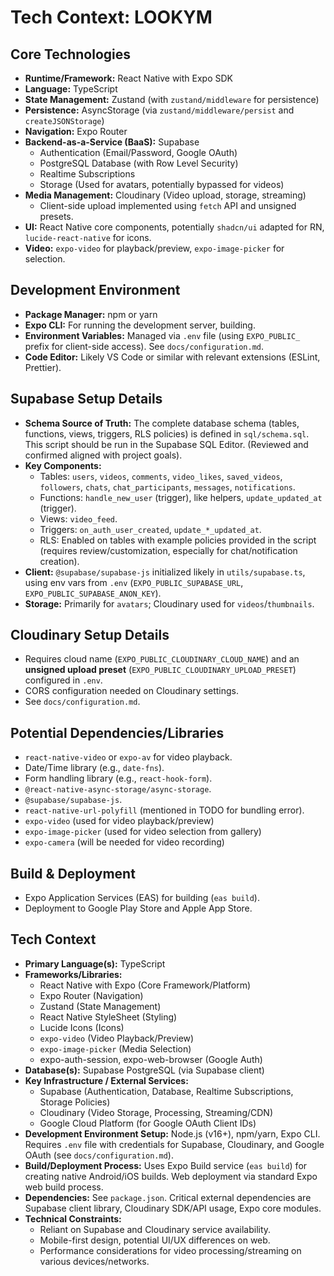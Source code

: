 # Tech Context: LOOKYM

## Core Technologies

- **Runtime/Framework:** React Native with Expo SDK
- **Language:** TypeScript
- **State Management:** Zustand (with `zustand/middleware` for persistence)
- **Persistence:** AsyncStorage (via `zustand/middleware/persist` and `createJSONStorage`)
- **Navigation:** Expo Router
- **Backend-as-a-Service (BaaS):** Supabase
  - Authentication (Email/Password, Google OAuth)
  - PostgreSQL Database (with Row Level Security)
  - Realtime Subscriptions
  - Storage (Used for avatars, potentially bypassed for videos)
- **Media Management:** Cloudinary (Video upload, storage, streaming)
  - Client-side upload implemented using `fetch` API and unsigned presets.
- **UI:** React Native core components, potentially `shadcn/ui` adapted for RN, `lucide-react-native` for icons.
- **Video:** `expo-video` for playback/preview, `expo-image-picker` for selection.

## Development Environment

- **Package Manager:** npm or yarn
- **Expo CLI:** For running the development server, building.
- **Environment Variables:** Managed via `.env` file (using `EXPO_PUBLIC_` prefix for client-side access). See `docs/configuration.md`.
- **Code Editor:** Likely VS Code or similar with relevant extensions (ESLint, Prettier).

## Supabase Setup Details

- **Schema Source of Truth:** The complete database schema (tables, functions, views, triggers, RLS policies) is defined in `sql/schema.sql`. This script should be run in the Supabase SQL Editor. (Reviewed and confirmed aligned with project goals).
- **Key Components:**
  - Tables: `users`, `videos`, `comments`, `video_likes`, `saved_videos`, `followers`, `chats`, `chat_participants`, `messages`, `notifications`.
  - Functions: `handle_new_user` (trigger), like helpers, `update_updated_at` (trigger).
  - Views: `video_feed`.
  - Triggers: `on_auth_user_created`, `update_*_updated_at`.
  - RLS: Enabled on tables with example policies provided in the script (requires review/customization, especially for chat/notification creation).
- **Client:** `@supabase/supabase-js` initialized likely in `utils/supabase.ts`, using env vars from `.env` (`EXPO_PUBLIC_SUPABASE_URL`, `EXPO_PUBLIC_SUPABASE_ANON_KEY`).
- **Storage:** Primarily for `avatars`; Cloudinary used for `videos`/`thumbnails`.

## Cloudinary Setup Details

- Requires cloud name (`EXPO_PUBLIC_CLOUDINARY_CLOUD_NAME`) and an **unsigned upload preset** (`EXPO_PUBLIC_CLOUDINARY_UPLOAD_PRESET`) configured in `.env`.
- CORS configuration needed on Cloudinary settings.
- See `docs/configuration.md`.

## Potential Dependencies/Libraries

- `react-native-video` or `expo-av` for video playback.
- Date/Time library (e.g., `date-fns`).
- Form handling library (e.g., `react-hook-form`).
- `@react-native-async-storage/async-storage`.
- `@supabase/supabase-js`.
- `react-native-url-polyfill` (mentioned in TODO for bundling error).
- `expo-video` (used for video playback/preview)
- `expo-image-picker` (used for video selection from gallery)
- `expo-camera` (will be needed for video recording)

## Build & Deployment

- Expo Application Services (EAS) for building (`eas build`).
- Deployment to Google Play Store and Apple App Store.

## Tech Context

- **Primary Language(s):** TypeScript
- **Frameworks/Libraries:**
  - React Native with Expo (Core Framework/Platform)
  - Expo Router (Navigation)
  - Zustand (State Management)
  - React Native StyleSheet (Styling)
  - Lucide Icons (Icons)
  - `expo-video` (Video Playback/Preview)
  - `expo-image-picker` (Media Selection)
  - expo-auth-session, expo-web-browser (Google Auth)
- **Database(s):** Supabase PostgreSQL (via Supabase client)
- **Key Infrastructure / External Services:**
  - Supabase (Authentication, Database, Realtime Subscriptions, Storage Policies)
  - Cloudinary (Video Storage, Processing, Streaming/CDN)
  - Google Cloud Platform (for Google OAuth Client IDs)
- **Development Environment Setup:** Node.js (v16+), npm/yarn, Expo CLI. Requires `.env` file with credentials for Supabase, Cloudinary, and Google OAuth (see `docs/configuration.md`).
- **Build/Deployment Process:** Uses Expo Build service (`eas build`) for creating native Android/iOS builds. Web deployment via standard Expo web build process.
- **Dependencies:** See `package.json`. Critical external dependencies are Supabase client library, Cloudinary SDK/API usage, Expo core modules.
- **Technical Constraints:**
  - Reliant on Supabase and Cloudinary service availability.
  - Mobile-first design, potential UI/UX differences on web.
  - Performance considerations for video processing/streaming on various devices/networks.
  
